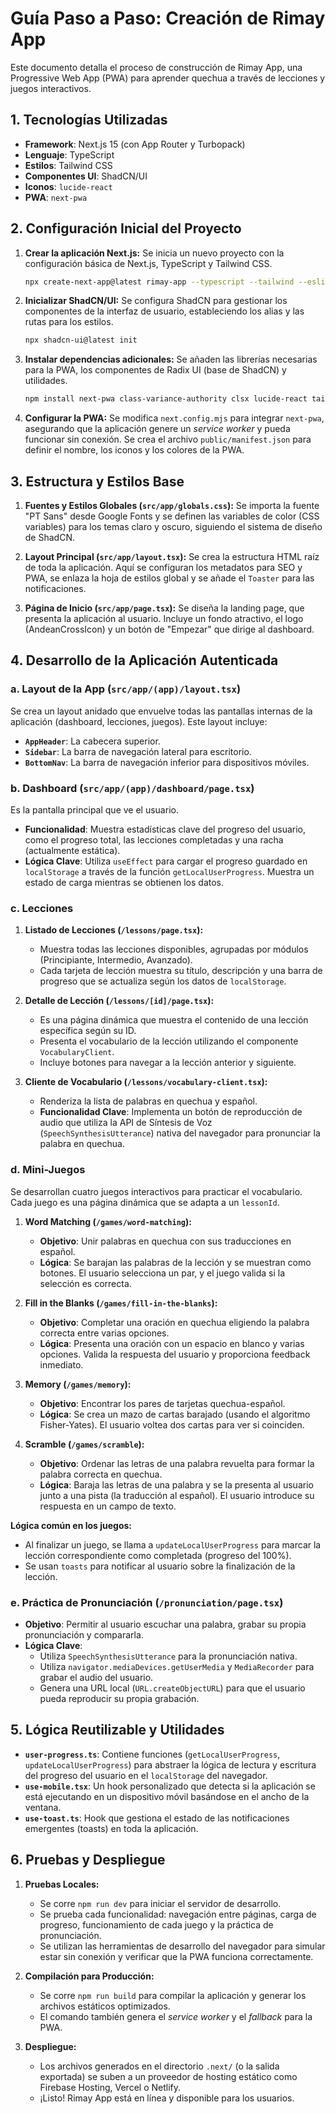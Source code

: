 # Guía Paso a Paso: Creación de Rimay App

Este documento detalla el proceso de construcción de Rimay App, una Progressive Web App (PWA) para aprender quechua a través de lecciones y juegos interactivos.

## 1. Tecnologías Utilizadas

*   **Framework**: Next.js 15 (con App Router y Turbopack)
*   **Lenguaje**: TypeScript
*   **Estilos**: Tailwind CSS
*   **Componentes UI**: ShadCN/UI
*   **Iconos**: `lucide-react`
*   **PWA**: `next-pwa`

## 2. Configuración Inicial del Proyecto

1.  **Crear la aplicación Next.js:**
    Se inicia un nuevo proyecto con la configuración básica de Next.js, TypeScript y Tailwind CSS.

    ```bash
    npx create-next-app@latest rimay-app --typescript --tailwind --eslint
    ```

2.  **Inicializar ShadCN/UI:**
    Se configura ShadCN para gestionar los componentes de la interfaz de usuario, estableciendo los alias y las rutas para los estilos.

    ```bash
    npx shadcn-ui@latest init
    ```

3.  **Instalar dependencias adicionales:**
    Se añaden las librerías necesarias para la PWA, los componentes de Radix UI (base de ShadCN) y utilidades.

    ```bash
    npm install next-pwa class-variance-authority clsx lucide-react tailwind-merge tailwindcss-animate zod @radix-ui/react-slot @radix-ui/react-progress @radix-ui/react-dialog @radix-ui/react-tooltip @radix-ui/react-separator
    ```

4.  **Configurar la PWA:**
    Se modifica `next.config.mjs` para integrar `next-pwa`, asegurando que la aplicación genere un *service worker* y pueda funcionar sin conexión. Se crea el archivo `public/manifest.json` para definir el nombre, los iconos y los colores de la PWA.

## 3. Estructura y Estilos Base

1.  **Fuentes y Estilos Globales (`src/app/globals.css`):**
    Se importa la fuente "PT Sans" desde Google Fonts y se definen las variables de color (CSS variables) para los temas claro y oscuro, siguiendo el sistema de diseño de ShadCN.

2.  **Layout Principal (`src/app/layout.tsx`):**
    Se crea la estructura HTML raíz de toda la aplicación. Aquí se configuran los metadatos para SEO y PWA, se enlaza la hoja de estilos global y se añade el `Toaster` para las notificaciones.

3.  **Página de Inicio (`src/app/page.tsx`):**
    Se diseña la landing page, que presenta la aplicación al usuario. Incluye un fondo atractivo, el logo (AndeanCrossIcon) y un botón de "Empezar" que dirige al dashboard.

## 4. Desarrollo de la Aplicación Autenticada

### a. Layout de la App (`src/app/(app)/layout.tsx`)

Se crea un layout anidado que envuelve todas las pantallas internas de la aplicación (dashboard, lecciones, juegos). Este layout incluye:
*   **`AppHeader`**: La cabecera superior.
*   **`Sidebar`**: La barra de navegación lateral para escritorio.
*   **`BottomNav`**: La barra de navegación inferior para dispositivos móviles.

### b. Dashboard (`src/app/(app)/dashboard/page.tsx`)

Es la pantalla principal que ve el usuario.
*   **Funcionalidad**: Muestra estadísticas clave del progreso del usuario, como el progreso total, las lecciones completadas y una racha (actualmente estática).
*   **Lógica Clave**: Utiliza `useEffect` para cargar el progreso guardado en `localStorage` a través de la función `getLocalUserProgress`. Muestra un estado de carga mientras se obtienen los datos.

### c. Lecciones

1.  **Listado de Lecciones (`/lessons/page.tsx`):**
    *   Muestra todas las lecciones disponibles, agrupadas por módulos (Principiante, Intermedio, Avanzado).
    *   Cada tarjeta de lección muestra su título, descripción y una barra de progreso que se actualiza según los datos de `localStorage`.

2.  **Detalle de Lección (`/lessons/[id]/page.tsx`):**
    *   Es una página dinámica que muestra el contenido de una lección específica según su ID.
    *   Presenta el vocabulario de la lección utilizando el componente `VocabularyClient`.
    *   Incluye botones para navegar a la lección anterior y siguiente.

3.  **Cliente de Vocabulario (`/lessons/vocabulary-client.tsx`):**
    *   Renderiza la lista de palabras en quechua y español.
    *   **Funcionalidad Clave**: Implementa un botón de reproducción de audio que utiliza la API de Síntesis de Voz (`SpeechSynthesisUtterance`) nativa del navegador para pronunciar la palabra en quechua.

### d. Mini-Juegos

Se desarrollan cuatro juegos interactivos para practicar el vocabulario. Cada juego es una página dinámica que se adapta a un `lessonId`.

1.  **Word Matching (`/games/word-matching`):**
    *   **Objetivo**: Unir palabras en quechua con sus traducciones en español.
    *   **Lógica**: Se barajan las palabras de la lección y se muestran como botones. El usuario selecciona un par, y el juego valida si la selección es correcta.

2.  **Fill in the Blanks (`/games/fill-in-the-blanks`):**
    *   **Objetivo**: Completar una oración en quechua eligiendo la palabra correcta entre varias opciones.
    *   **Lógica**: Presenta una oración con un espacio en blanco y varias opciones. Valida la respuesta del usuario y proporciona feedback inmediato.

3.  **Memory (`/games/memory`):**
    *   **Objetivo**: Encontrar los pares de tarjetas quechua-español.
    *   **Lógica**: Se crea un mazo de cartas barajado (usando el algoritmo Fisher-Yates). El usuario voltea dos cartas para ver si coinciden.

4.  **Scramble (`/games/scramble`):**
    *   **Objetivo**: Ordenar las letras de una palabra revuelta para formar la palabra correcta en quechua.
    *   **Lógica**: Baraja las letras de una palabra y se la presenta al usuario junto a una pista (la traducción al español). El usuario introduce su respuesta en un campo de texto.

**Lógica común en los juegos:**
*   Al finalizar un juego, se llama a `updateLocalUserProgress` para marcar la lección correspondiente como completada (progreso del 100%).
*   Se usan `toasts` para notificar al usuario sobre la finalización de la lección.

### e. Práctica de Pronunciación (`/pronunciation/page.tsx`)

*   **Objetivo**: Permitir al usuario escuchar una palabra, grabar su propia pronunciación y compararla.
*   **Lógica Clave**:
    *   Utiliza `SpeechSynthesisUtterance` para la pronunciación nativa.
    *   Utiliza `navigator.mediaDevices.getUserMedia` y `MediaRecorder` para grabar el audio del usuario.
    *   Genera una URL local (`URL.createObjectURL`) para que el usuario pueda reproducir su propia grabación.

## 5. Lógica Reutilizable y Utilidades

*   **`user-progress.ts`**: Contiene funciones (`getLocalUserProgress`, `updateLocalUserProgress`) para abstraer la lógica de lectura y escritura del progreso del usuario en el `localStorage` del navegador.
*   **`use-mobile.tsx`**: Un hook personalizado que detecta si la aplicación se está ejecutando en un dispositivo móvil basándose en el ancho de la ventana.
*   **`use-toast.ts`**: Hook que gestiona el estado de las notificaciones emergentes (toasts) en toda la aplicación.

## 6. Pruebas y Despliegue

1.  **Pruebas Locales:**
    *   Se corre `npm run dev` para iniciar el servidor de desarrollo.
    *   Se prueba cada funcionalidad: navegación entre páginas, carga de progreso, funcionamiento de cada juego y la práctica de pronunciación.
    *   Se utilizan las herramientas de desarrollo del navegador para simular estar sin conexión y verificar que la PWA funciona correctamente.

2.  **Compilación para Producción:**
    *   Se corre `npm run build` para compilar la aplicación y generar los archivos estáticos optimizados.
    *   El comando también genera el *service worker* y el *fallback* para la PWA.

3.  **Despliegue:**
    *   Los archivos generados en el directorio `.next/` (o la salida exportada) se suben a un proveedor de hosting estático como Firebase Hosting, Vercel o Netlify.
    *   ¡Listo! Rimay App está en línea y disponible para los usuarios.

